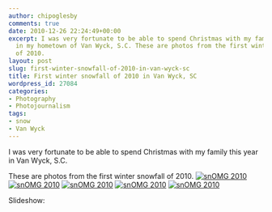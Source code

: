 ```yaml
---
author: chipoglesby
comments: true
date: 2010-12-26 22:24:49+00:00
excerpt: I was very fortunate to be able to spend Christmas with my family this year
  in my hometown of Van Wyck, S.C. These are photos from the first winter snowfall
  of 2010.
layout: post
slug: first-winter-snowfall-of-2010-in-van-wyck-sc
title: First winter snowfall of 2010 in Van Wyck, SC
wordpress_id: 27084
categories:
- Photography
- Photojournalism
tags:
- snow
- Van Wyck
---
```


I was very fortunate to be able to spend Christmas with my family this year in Van Wyck, S.C.

These are photos from the first winter snowfall of 2010.
[![snOMG 2010](http://farm6.static.flickr.com/5207/5293929255_39b76812d9.jpg)](http://www.flickr.com/photos/chipoglesby/5293929255/)
[![snOMG 2010](http://farm6.static.flickr.com/5004/5293924813_2d11309910.jpg)](http://www.flickr.com/photos/chipoglesby/5293924813/)
[![snOMG 2010](http://farm6.static.flickr.com/5087/5294520260_7c42e0660a.jpg)](http://www.flickr.com/photos/chipoglesby/5294520260/)
[![snOMG 2010](http://farm6.static.flickr.com/5246/5293917725_21874a57f7.jpg)](http://www.flickr.com/photos/chipoglesby/5293917725/)
[![snOMG 2010](http://farm6.static.flickr.com/5202/5293911619_05af5a55dc.jpg)](http://www.flickr.com/photos/chipoglesby/5293911619/)

Slideshow:

